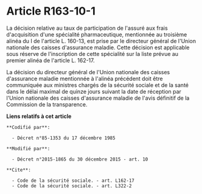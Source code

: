 # Article R163-10-1

La décision relative au taux de participation de l'assuré aux frais d'acquisition d'une spécialité pharmaceutique, mentionnée
au troisième alinéa du I de l'article    L. 160-13, est prise par le directeur général de l'Union nationale des caisses
d'assurance maladie. Cette décision est applicable sous réserve de l'inscription de cette spécialité sur la liste prévue au
premier alinéa de l'article L. 162-17. 

La décision du directeur général de l'Union nationale des caisses d'assurance maladie mentionnée à l'alinéa précédent doit
être communiquée aux ministres chargés de la sécurité sociale et de la santé dans le délai maximal de quinze jours suivant la
date de réception par l'Union nationale des caisses d'assurance maladie de l'avis définitif de la Commission de la
transparence.

**Liens relatifs à cet article**

	**Codifié par**:

	  - Décret n°85-1353 du 17 décembre 1985

	**Modifié par**:

	  - Décret n°2015-1865 du 30 décembre 2015 - art. 10

	**Cite**:

	  - Code de la sécurité sociale. - art. L162-17
	  - Code de la sécurité sociale. - art. L322-2
